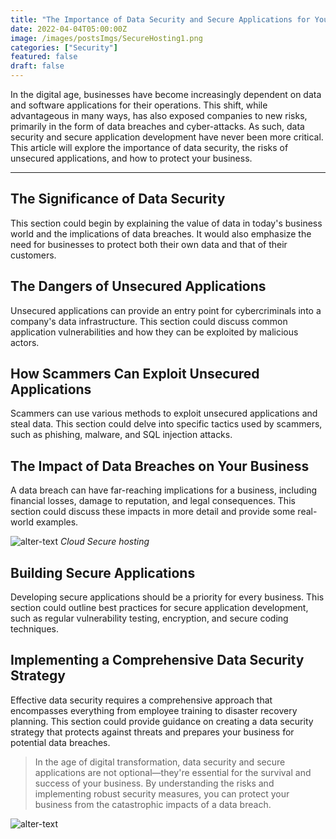 ```yaml
---
title: "The Importance of Data Security and Secure Applications for Your Business"
date: 2022-04-04T05:00:00Z
image: /images/postsImgs/SecureHosting1.png
categories: ["Security"]
featured: false
draft: false
---
```


In the digital age, businesses have become increasingly dependent on data and software applications for their operations. This shift, while advantageous in many ways, has also exposed companies to new risks, primarily in the form of data breaches and cyber-attacks. As such, data security and secure application development have never been more critical. This article will explore the importance of data security, the risks of unsecured applications, and how to protect your business.

---

## The Significance of Data Security
This section could begin by explaining the value of data in today's business world and the implications of data breaches. It would also emphasize the need for businesses to protect both their own data and that of their customers.

## The Dangers of Unsecured Applications
Unsecured applications can provide an entry point for cybercriminals into a company's data infrastructure. This section could discuss common application vulnerabilities and how they can be exploited by malicious actors.

## How Scammers Can Exploit Unsecured Applications
Scammers can use various methods to exploit unsecured applications and steal data. This section could delve into specific tactics used by scammers, such as phishing, malware, and SQL injection attacks.

## The Impact of Data Breaches on Your Business
A data breach can have far-reaching implications for a business, including financial losses, damage to reputation, and legal consequences. This section could discuss these impacts in more detail and provide some real-world examples.

![alter-text](/images/postsImgs/SecureHosting2.png)
*Cloud Secure hosting*

## Building Secure Applications
Developing secure applications should be a priority for every business. This section could outline best practices for secure application development, such as regular vulnerability testing, encryption, and secure coding techniques.

##  Implementing a Comprehensive Data Security Strategy
Effective data security requires a comprehensive approach that encompasses everything from employee training to disaster recovery planning. This section could provide guidance on creating a data security strategy that protects against threats and prepares your business for potential data breaches.



> In the age of digital transformation, data security and secure applications are not optional—they're essential for the survival and success of your business. By understanding the risks and implementing robust security measures, you can protect your business from the catastrophic impacts of a data breach.



![alter-text](/images/postsImgs/SecureHosting3.png)
